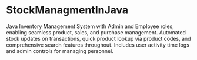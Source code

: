 # StockManagmentInJava
Java Inventory Management System with Admin and Employee roles, enabling seamless product, sales, and purchase management. Automated stock updates on transactions, quick product lookup via product codes, and comprehensive search features throughout. Includes user activity time logs and admin controls for managing personnel.
